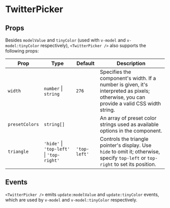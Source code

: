 # TwitterPicker

## Props

Besides `modelValue` and `tinyColor` (used with `v-model` and `v-model:tinyColor` respectively), `<TwitterPicker />` also supports the following props:

| Prop           | Type                                        | Default                   | Description                                                                                                                                             |
|----------------|---------------------------------------------|---------------------------|---------------------------------------------------------------------------------------------------------------------------------------------------------|
| `width`        | `number` &#124; `string`                    | `276`                     | Specifies the component's width. If a number is given, it's interpreted as pixels; otherwise, you can provide a valid CSS width string.              |
| `presetColors` | `string[]`                                  | | An array of preset color strings used as available options in the component.        |
| `triangle`     | `'hide'` &#124; `'top-left'` &#124; `'top-right'` | `'top-left'`          | Controls the triangle pointer's display. Use `hide` to omit it; otherwise, specify `top-left` or `top-right` to set its position.                      |

## Events

`<TwitterPicker />` emits `update:modelValue` and `update:tinyColor` events, which are used by `v-model` and `v-model:tinyColor` respectively.
